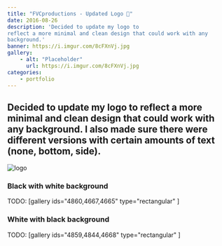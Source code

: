```yaml
---
title: "FVCproductions - Updated Logo 🍓"
date: 2016-08-26
description: 'Decided to update my logo to
reflect a more minimal and clean design that could work with any
background.'
banner: https://i.imgur.com/8cFXnVj.jpg
gallery:
    - alt: "Placeholder"
      url: https://i.imgur.com/8cFXnVj.jpg
categories:
    - portfolio
---
```


## Decided to update my logo to reflect a more minimal and clean design that could work with any background. I also made sure there were different versions with certain amounts of text (none, bottom, side).

![logo](https://fvcproductions.files.wordpress.com/2016/08/logo.png)

### Black with white background

TODO: [gallery ids="4860,4667,4665" type="rectangular" ]

### White with black background

TODO: [gallery ids="4859,4844,4668" type="rectangular" ]
